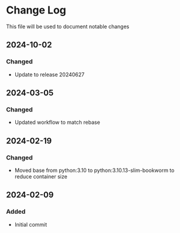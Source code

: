 # Change Log
<!-- markdownlint-disable MD024 -->
<!-- markdownlint-disable MD033 -->
This file will be used to document notable changes

## 2024-10-02

### Changed

- Update to release 20240627

## 2024-03-05

### Changed

- Updated workflow to match rebase

## 2024-02-19

### Changed

- Moved base from python:3.10 to python:3.10.13-slim-bookworm to reduce container size

## 2024-02-09

### Added

- Initial commit



